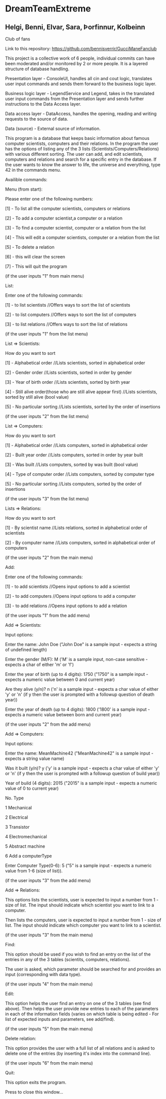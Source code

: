 # DreamTeamExtreme

## Helgi, Benni, Elvar, Sara, Þorfinnur, Kolbeinn

Club of fans

Link to this repository: https://github.com/bennisverrir/GucciManeFanclub

This project is a collective work of 6 people, individual commits can have been moderated and/or monitored by 2 or more people. It is a layered structure of database handling.

Presentation layer - ConsoleUI, handles all cin and cout logic, translates user input commands and sends them forward to the business logic layer.

Business logic layer - LegendService and Legend, takes in the translated user input commands from the Presentation layer and sends further instructions to the Data Access layer.

Data access layer - DataAccess, handles the opening, reading and writing requests to the source of data.

Data (source) - External source of information.

This program is a database that keeps basic information about famous computer scientists, computers and their relations. In the program the user has the options of listing any of the 3 lists (Scientists/Computers/Relations) with various different sorting. The user can add, and edit scientists, computers and relations and search for a specific entry in the database. If the user wants to know the answer to life, the universe and everything, type 42 in the commands menu.

Availible commands:

Menu (from start):

Please enter one of the following numbers:

[1] - To list all the computer scientists, computers or relations

[2] - To add a computer scientist,a computer or a relation

[3] - To find a computer scientist, computer or a relation from the list

[4] - This will edit a computer scientists, computer or a relation from the list    

[5] - To delete a relation                  

[6] - this will clear the screen     

[7] - This will quit the program                              


(if the user inputs "1" from main menu)

List:


Enter one of the following commands:

[1] - to list scientists  //Offers ways to sort the list of scientists

[2] - to list computers  //Offers ways to sort the list of computers

[3] - to list relations  //Offers ways to sort the list of relations


(if the user inputs "1" from the list menu)

List => Scientists:

How do you want to sort

[1] - Alphabetical order  //Lists scientists, sorted in alphabetical order

[2] - Gender order  //Lists scientists, sorted in order by gender

[3] - Year of birth order  //Lists scientists, sorted by birth year

[4] - Still alive order(those who are still alive appear first) //Lists scientists, sorted by still alive (bool value)

[5] - No particular sorting  //Lists scientists, sorted by the order of insertions


(if the user inputs "2" from the list menu)

List => Computers:

How do you want to sort

[1] - Alphabetical order //Lists computers, sorted in alphabetical order

[2] - Built year order //Lists computers, sorted in order by year built

[3] - Was built //Lists computers, sorted by was built (bool value)

[4] - Type of computer order //Lists computers, sorted by computer type

[5] - No particular sorting //Lists computers, sorted by the order of insertions


(if the user inputs "3" from the list menu)

Lists => Relations:

How do you want to sort

[1] - By scientist name //Lists relations, sorted in alphabetical order of scientists

[2] - By computer name //Lists computers, sorted in alphabetical order of computers

(if the user inputs "2" from the main menu)

Add:

Enter one of the following commands:

[1] - to add scientists  //Opens input options to add a scientist

[2] - to add computers  //Opens input options to add a computer

[3] - to add relations //Opens input options to add a relation

(if the user inputs "1" from the add menu)

Add => Scientists:

Input options:

Enter the name: John Doe ("John Doe" is a sample input - expects a string of undefined length)

Enter the gender (M/F): M ('M' is a sample input, non-case sensitive - expects a char of either 'm' or 'f')

Enter the year of birth (up to 4 digits): 1750 ("1750" is a sample input - expects a numeric value between 0 and current year)

Are they alive (y/n)? n ('n' is a sample input - expects a char value of either 'y' or 'n' (if y then the user is prompted with a followup question of death year))

Enter the year of death (up to 4 digits): 1800 ('1800' is a sample input - expects a numeric value between born and current year)

(if the user inputs "2" from the add menu)

Add => Computers:

Input options:

Enter the name: MeanMachine42 ("MeanMachine42" is a sample input - expects a string value name)

Was it built (y/n)? y ('y' is a sample input - expects a char value of either 'y' or 'n' (if y then the user is prompted with a followup question of build year))

Year of build (4 digits): 2015 ("2015" is a sample input - expects a numeric value of 0 to current year)

No.    Type

1      Mechanical

2      Electrical

3      Transistor

4      Electromechanical

5      Abstract machine

6      Add a computerType

Enter Computer Type(0-6): 5 ("5" is a sample input - expects a numeric value from 1-6 (size of list)).

(if the user inputs "3" from the add menu)

Add => Relations:

This options lists the scientists, user is expected to input a number from 1 - size of list. The input should indicate which scientist you want to link to a computer.

Then lists the computers, user is expected to input a number from 1 - size of list. The input should indicate which computer you want to link to a scientist.

(if the user inputs "3" from the main menu)

Find:

This option should be used if you wish to find an entry on the list of the entries in any of the 3 tables (scientits, computers, relations). 

The user is asked, which parameter should be searched for and provides an input (corresponding with data type). 


(if the user inputs "4" from the main menu)

Edit:

This option helps the user find an entry on one of the 3 tables (see find above). Then helps the user provide new entries to each of the parameters in each of the information fields (varies on which table is being edited - For list of expected inputs and parameters, see add/find). 

(if the user inputs "5" from the main menu)

Delete relation:

This option provides the user with a full list of all relations and is asked to delete one of the entries (by inserting it's index into the command line).

(if the user inputs "6" from the main menu)

Quit:

This option exits the program.

Press <RETURN> to close this window...
